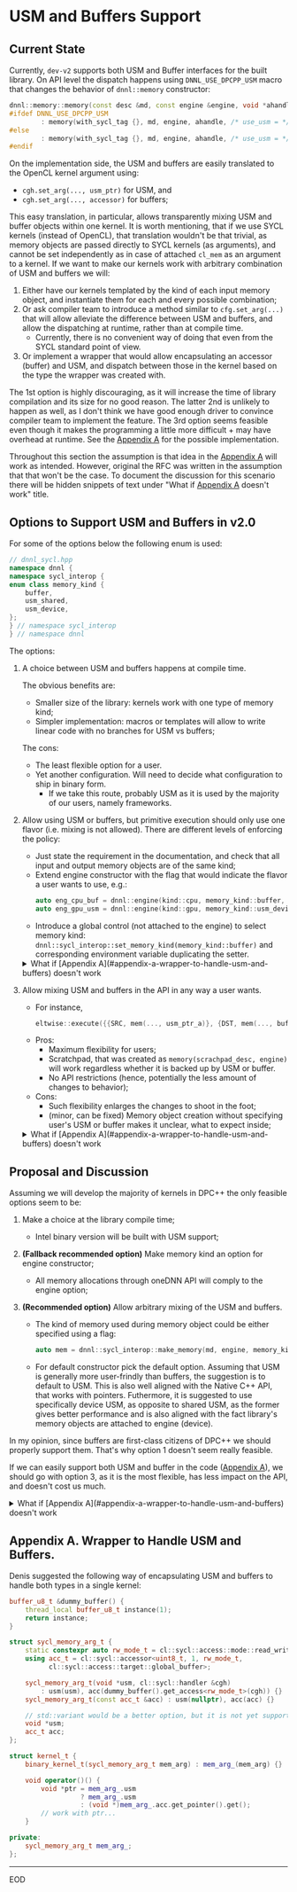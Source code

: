 # USM and Buffers Support

## Current State

Currently, `dev-v2` supports both USM and Buffer interfaces for the built
library. On API level the dispatch happens using `DNNL_USE_DPCPP_USM` macro
that changes the behavior of `dnnl::memory` constructor:
``` cpp
dnnl::memory::memory(const desc &md, const engine &engine, void *ahandle)
#ifdef DNNL_USE_DPCPP_USM
        : memory(with_sycl_tag {}, md, engine, ahandle, /* use_usm = */ true) {}
#else
        : memory(with_sycl_tag {}, md, engine, ahandle, /* use_usm = */ false) {}
#endif
```

On the implementation side, the USM and buffers are easily translated to the
OpenCL kernel argument using:
- `cgh.set_arg(..., usm_ptr)` for USM, and
- `cgh.set_arg(..., accessor)` for buffers;

This easy translation, in particular, allows transparently mixing USM and
buffer objects within one kernel. It is worth mentioning, that if we use SYCL
kernels (instead of OpenCL), that translation wouldn't be that trivial, as
memory objects are passed directly to SYCL kernels (as arguments), and cannot
be set independently as in case of attached `cl_mem` as an argument to a
kernel. If we want to make our kernels work with arbitrary combination of USM
and buffers we will:
1. Either have our kernels templated by the kind of each input memory object,
   and instantiate them for each and every possible combination;
2. Or ask compiler team to introduce a method similar to `cfg.set_arg(...)`
   that will allow alleviate the difference between USM and buffers, and allow
   the dispatching at runtime, rather than at compile time.
   - Currently, there is no convenient way of doing that even from the SYCL
     standard point of view.
3. Or implement a wrapper that would allow encapsulating an accessor (buffer)
   and USM, and dispatch between those in the kernel based on the type the
   wrapper was created with.

The 1st option is highly discouraging, as it will increase the time of library
compilation and its size for no good reason. The latter 2nd is unlikely to
happen as well, as I don't think we have good enough driver to convince
compiler team to implement the feature. The 3rd option seems feasible even
though it makes the programming a little more difficult + may have overhead at
runtime. See the [Appendix A](#appendix-a-wrapper-to-handle-usm-and-buffers)
for the possible implementation.

Throughout this section the assumption is that idea in the
[Appendix A](#appendix-a-wrapper-to-handle-usm-and-buffers) will work as
intended. However, original the RFC was written in the assumption that that
won't be the case. To document the discussion for this scenario there will be
hidden snippets of text under "What if
[Appendix A](#appendix-a-wrapper-to-handle-usm-and-buffers) doesn't work" title.

## Options to Support USM and Buffers in v2.0

For some of the options below the following enum is used:
``` cpp
// dnnl_sycl.hpp
namespace dnnl {
namespace sycl_interop {
enum class memory_kind {
    buffer,
    usm_shared,
    usm_device,
};
} // namespace sycl_interop
} // namespace dnnl
```

The options:

1. A choice between USM and buffers happens at compile time.

   The obvious benefits are:
   - Smaller size of the library: kernels work with one type of memory kind;
   - Simpler implementation: macros or templates will allow to write linear
     code with no branches for USM vs buffers;

   The cons:
   - The least flexible option for a user.
   - Yet another configuration. Will need to decide what configuration to ship
     in binary form.
     - If we take this route, probably USM as it is used by the majority of
       our users, namely frameworks.

2. Allow using USM or buffers, but primitive execution should only use one
   flavor (i.e. mixing is not allowed). There are different levels of enforcing
   the policy:
   - Just state the requirement in the documentation, and check that all input
     and output memory objects are of the same kind;
   - Extend engine constructor with the flag that would indicate the flavor
     a user wants to use, e.g.:
     ``` cpp
     auto eng_cpu_buf = dnnl::engine(kind::cpu, memory_kind::buffer, 0);
     auto eng_gpu_usm = dnnl::engine(kind::gpu, memory_kind::usm_device, 0);
     ```
   - Introduce a global control (not attached to the engine) to select memory
     kind: `dnnl::sycl_interop::set_memory_kind(memory_kind::buffer)` and
     corresponding environment variable duplicating the setter.

   <details><summary>What if [Appendix A](#appendix-a-wrapper-to-handle-usm-and-buffers) doesn't work</summary><p>
   It is worth mentioning that the all these options above lead to at least 2x
   number of kernels in object files, as they should be prepared to work with
   either kind of memory.

   The biggest issue with the first option is that primitives could be
   configured to use internally allocated scratchpad (which uses either buffer
   or USM). The thing is that at primitive creation time, when the scratchpad
   needs to be allocated, there is no information on what kind of memory a user
   uses. This means that the options are:
   - We switch to lazy allocation, that happens at execution, rather than at
     creation, when the memory kind is clear;
   - We implement DPC++ kernels in a way they could mix different kinds of
     memory for scratchpad and the rest inputs / outputs.

   The 3rd options is conceptually the same as the 2nd one, but makes it much
   easier to control what kind of memory is used. The only drawback (that seems
   to be quite sever) is that it is global switch. I think we should avoid
   global states for the library.

   Both these options seem quite unpleasant. The latter will lead to another 3x
   factor for the number of kernels, as now they should support the following
   combinations (say if scratchpad is allocated internally we always use USM):
   1. Input/output use USM, scratchpad USM;
   2. Input/output use buffers, scratchpad allocated internally using USM;
   3. Input/output use buffers, scratchpad provided by a user, hence buffer;

   Hence, if we decide to go with this overall option (supporting both kinds at
   run-time, but fixed for primitive run) attaching the restriction to the
   engine (or primitive attribute?) is the way to go.
   </p></details>


3. Allow mixing USM and buffers in the API in any way a user wants.
   - For instance,
     ``` cpp
     eltwise::execute({{SRC, mem(..., usm_ptr_a)}, {DST, mem(..., buffer_b)}});
     ```
   - Pros:
     - Maximum flexibility for users;
     - Scratchpad, that was created as `memory(scrachpad_desc, engine)` will
       work regardless whether it is backed up by USM or buffer.
     - No API restrictions (hence, potentially the less amount of changes to
       behavior);
   - Cons:
     - Such flexibility enlarges the changes to shoot in the foot;
     - (minor, can be fixed) Memory object creation without specifying user's
       USM or buffer makes it unclear, what to expect inside;

   <details><summary>What if [Appendix A](#appendix-a-wrapper-to-handle-usm-and-buffers) doesn't work</summary><p>
   More Cons:

   - Very difficult to implement due to SYCL kernel limitations described above;
   - Library size, and cache size (assuming we use templated approach);
   </p></details>


## Proposal and Discussion

Assuming we will develop the majority of kernels in DPC++ the only feasible
options seem to be:
1. Make a choice at the library compile time;
   - Intel binary version will be built with USM support;

2. **(Fallback recommended option)**
   Make memory kind an option for engine constructor;
   - All memory allocations through oneDNN API will comply to the engine option;

3. **(Recommended option)**
   Allow arbitrary mixing of the USM and buffers.
   - The kind of memory used during memory object could be either specified
     using a flag:
     ``` cpp
     auto mem = dnnl::sycl_interop::make_memory(md, engine, memory_kind::buffer);
     ```
   - For default constructor pick the default option. Assuming that USM is
     generally more user-frindly than buffers, the suggestion is to default to
     USM. This is also well aligned with the Native C++ API, that works with
     pointers. Futhermore, it is suggested to use specifically device USM, as
     opposite to shared USM, as the former gives better performance and is also
     aligned with the fact library's memory objects are attached to engine
     (device).

In my opinion, since buffers are first-class citizens of DPC++ we should
properly support them. That's why option 1 doesn't seem really feasible.

If we can easily support both USM and buffer in the code
([Appendix A](#appendix-a-wrapper-to-handle-usm-and-buffers)), we should go
with option 3, as it is the most flexible, has less impact on the API, and
doesn't cost us much.

<details><summary>What if [Appendix A](#appendix-a-wrapper-to-handle-usm-and-buffers) doesn't work</summary><p>

Option 3 is not an option anymore -- need to generate to many kernels (for each
combination of USM and buffers for every kernel).

The second option looks nice. It gives the flexibility to a user, and also
somehow solves the issue of differentiating between different kinds of USM:

``` cpp
auto eng_cpu_buf = dnnl::engine(kind::cpu, memory_kind::buffer, 0);
auto cpu_mem(eng_cpu_buf, md); // use buffer

auto eng_gpu_usm = dnnl::engine(kind::gpu, memory_kind::usm_shared, 0);
auto gpu_mem(eng_gpu_usm, md); // shared USM
float *x = (float *)gpu_mem.get_data_handle();
x[0] = 1; // oK, as it is shared USM
```

However, the price is twice the number of kernels.

The usefulness of mixing the kinds of memory is also questionable.

On the other hand, option 1 means having yet another configuration, and if we
even decide to support both in the library, that would require an incompatible
changes (because before the kind of memory would have been implied).

The table of downsides:

| Built time option (option 1)                 | Engine flag (option 2 **recommended as a fallback**)                  |
| :--                                          | :--                                                                   |
| One more configuration <br> Less flexibility | Questionable usefulness <br> Slightly more complicated implementation |

We don't expect many (any?) will mix buffers and USM, so simplifying the API
accordingly is acceptable. Subjectively, asking to pass an extra argument to
engine (`memory_kind::usm_device`) is not that big of a hassle.

</p></details>


## Appendix A. Wrapper to Handle USM and Buffers.

Denis suggested the following way of encapsulating USM and buffers to handle
both types in a single kernel:

``` cpp
buffer_u8_t &dummy_buffer() {
    thread_local buffer_u8_t instance(1);
    return instance;
}

struct sycl_memory_arg_t {
    static constexpr auto rw_mode_t = cl::sycl::access::mode::read_write;
    using acc_t = cl::sycl::accessor<uint8_t, 1, rw_mode_t,
          cl::sycl::access::target::global_buffer>;

    sycl_memory_arg_t(void *usm, cl::sycl::handler &cgh)
        : usm(usm), acc(dummy_buffer().get_access<rw_mode_t>(cgh)) {}
    sycl_memory_arg_t(const acc_t &acc) : usm(nullptr), acc(acc) {}

    // std::variant would be a better option, but it is not yet supported
    void *usm;
    acc_t acc;
};

struct kernel_t {
    binary_kernel_t(sycl_memory_arg_t mem_arg) : mem_arg_(mem_arg) {}

    void operator()() {
        void *ptr = mem_arg_.usm
                  ? mem_arg_.usm
                  : (void *)mem_arg_.acc.get_pointer().get();
        // work with ptr...
    }

private:
    sycl_memory_arg_t mem_arg_;
};
```

---

EOD
